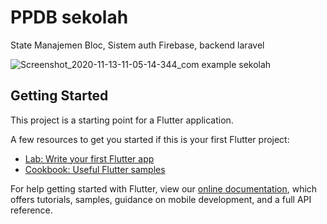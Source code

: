 #  PPDB sekolah
State Manajemen Bloc,
Sistem auth Firebase,
backend laravel


![Screenshot_2020-11-13-11-05-14-344_com example sekolah](https://user-images.githubusercontent.com/36073952/99027769-ecd15b00-2565-11eb-95dd-900df6954eb0.jpg)

## Getting Started

This project is a starting point for a Flutter application.

A few resources to get you started if this is your first Flutter project:

- [Lab: Write your first Flutter app](https://flutter.dev/docs/get-started/codelab)
- [Cookbook: Useful Flutter samples](https://flutter.dev/docs/cookbook)

For help getting started with Flutter, view our
[online documentation](https://flutter.dev/docs), which offers tutorials,
samples, guidance on mobile development, and a full API reference.

